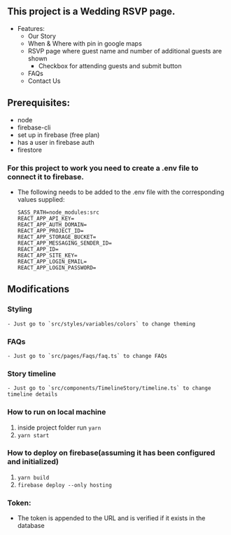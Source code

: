 ## This project is a Wedding RSVP page. 
- Features:
    - Our Story 
    - When & Where with pin in google maps
    - RSVP page where guest name and number of additional guests are shown
        - Checkbox for attending guests and submit button
    - FAQs
    - Contact Us

## Prerequisites:
- node
- firebase-cli
- set up in firebase (free plan)
- has a user in firebase auth
- firestore

### For this project to work you need to create a .env file to connect it to firebase.
  - The following needs to be added to the .env file with the corresponding values supplied:

      ```
      SASS_PATH=node_modules:src
      REACT_APP_API_KEY=
      REACT_APP_AUTH_DOMAIN=
      REACT_APP_PROJECT_ID=
      REACT_APP_STORAGE_BUCKET=
      REACT_APP_MESSAGING_SENDER_ID=
      REACT_APP_ID=
      REACT_APP_SITE_KEY=
      REACT_APP_LOGIN_EMAIL=
      REACT_APP_LOGIN_PASSWORD=
      
## Modifications

  ### Styling
    - Just go to `src/styles/variables/colors` to change theming

  ### FAQs
    - Just go to `src/pages/Faqs/faq.ts` to change FAQs

  ### Story timeline
    - Just go to `src/components/TimelineStory/timeline.ts` to change timeline details

### How to run on local machine
1. inside project folder run `yarn`
2. `yarn start`

### How to deploy on firebase(assuming it has been configured and initialized)
1. `yarn build`
2. `firebase deploy --only hosting`

### Token:
- The token is appended to the URL and is verified if it exists in the database


